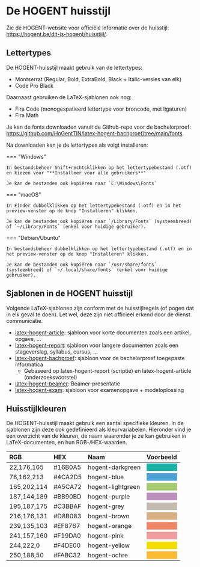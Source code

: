 # De HOGENT huisstijl

Zie de HOGENT-website voor officiële informatie over de huisstijl: <https://hogent.be/dit-is-hogent/huisstijl/>.

## Lettertypes

De HOGENT-huisstijl maakt gebruik van de lettertypes:

- Montserrat (Regular, Bold, ExtraBold, Black + Italic-versies van elk)
- Code Pro Black

Daarnaast gebruiken de LaTeX-sjablonen ook nog:

- Fira Code (monogespatieerd lettertype voor broncode, met ligaturen)
- Fira Math

Je kan de fonts downloaden vanuit de Github-repo voor de bachelorproef: <https://github.com/HoGentTIN/latex-hogent-bachproef/tree/main/fonts>.

Na downloaden kan je de lettertypes als volgt installeren:

=== "Windows"

    In bestandsbeheer Shift+rechtsklikken op het lettertypebestand (.otf) en kiezen voor "**Installeer voor alle gebruikers**"

    Je kan de bestanden ook kopiëren naar `C:\Windows\Fonts`

=== "macOS"

    In Finder dubbelklikken op het lettertypebestand (.otf) en in het preview-venster op de knop "Installeren" klikken.

    Je kan de bestanden ook kopiëren naar `/Library/Fonts` (systeembreed) of `~/Library/Fonts` (enkel voor huidige gebruiker).

=== "Debian/Ubuntu"

    In bestandsbeheer dubbelklikken op het lettertypebestand (.otf) en in het preview-venster op de knop "Installeren" klikken.

    Je kan de bestanden ook kopiëren naar `/usr/share/fonts` (systeembreed) of `~/.local/share/fonts` (enkel voor huidige gebruiker).

## Sjablonen in de HOGENT huisstijl

Volgende LaTeX-sjablonen zijn conform met de huisstijlregels (of pogen dat in elk geval te doen). Let wel, deze zijn niet officieel erkend door de dienst communicatie.

- [latex-hogent-article](https://github.com/HoGentTIN/latex-hogent-article): sjabloon voor korte documenten zoals een artikel, opgave, ...
- [latex-hogent-report](https://github.com/HoGentTIN/latex-hogent-report): sjabloon voor langere documenten zoals een stageverslag, syllabus, cursus, ...
- [latex-hogent-bachproef](https://github.com/HoGentTIN/latex-hogent-bachproef): sjabloon voor de bachelorproef toegepaste informatica
    - Gebaseerd op latex-hogent-report (scriptie) en latex-hogent-article (onderzoeksvoorstel)
- [latex-hogent-beamer](https://github.com/HoGentTIN/latex-hogent-beamer): Beamer-presentatie
- [latex-hogent-exam](https://github.com/HoGentTIN/latex-hogent-exam): sjabloon voor examenopgave + modeloplossing

## Huisstijlkleuren

De HOGENT-huisstijl maakt gebruik een aantal specifieke kleuren. In de sjablonen zijn deze ook gedefinieerd als kleurvariabelen. Hieronder vind je een overzicht van de kleuren, de naam waaronder je ze kan gebruiken in LaTeX-documenten, en hun RGB-/HEX-waarden.

| RGB         | HEX     | Naam              | Voorbeeld                                           |
| :---------- | :------ | :---------------- | :-------------------------------------------------- |
| 22,176,165  | #16B0A5 | hogent-darkgreen  | <div style="background-color: #16B0A5">&nbsp;</div> |
| 76,162,213  | #4CA2D5 | hogent-blue       | <div style="background-color: #4CA2D5">&nbsp;</div> |
| 165,202,114 | #A5CA72 | hogent-lightgreen | <div style="background-color: #A5CA72">&nbsp;</div> |
| 187,144,189 | #BB90BD | hogent-purple     | <div style="background-color: #BB90BD">&nbsp;</div> |
| 195,187,175 | #C3BBAF | hogent-grey       | <div style="background-color: #C3BBAF">&nbsp;</div> |
| 216,176,131 | #D8B083 | hogent-brown      | <div style="background-color: #D8B083">&nbsp;</div> |
| 239,135,103 | #EF8767 | hogent-orange     | <div style="background-color: #EF8767">&nbsp;</div> |
| 241,157,160 | #F19DA0 | hogent-pink       | <div style="background-color: #F19DA0">&nbsp;</div> |
| 244,222,0   | #F4DE00 | hogent-yellow     | <div style="background-color: #F4DE00">&nbsp;</div> |
| 250,188,50  | #FABC32 | hogent-ochre      | <div style="background-color: #FABC32">&nbsp;</div> |